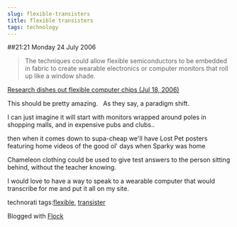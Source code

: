 ```yaml
---
slug: flexible-transisters
title: flexible transisters
tags: technology
---
```


##21:21 Monday 24 July 2006

> The techniques could allow flexible semiconductors to be embedded in fabric to create wearable electronics or computer monitors that roll up like a window shade.

[Research dishes out flexible computer chips (Jul 18, 2006)](http://www.news.wisc.edu/12718.html)





  



This should be pretty amazing.   As they say, a paradigm shift.





  







I can just imagine it will start with monitors wrapped around poles in shopping malls, and in expensive pubs and clubs..





then when it comes down to supa-cheap we'll have Lost Pet posters featuring home videos of the good ol' days when Sparky was home





Chameleon clothing could be used to give test answers to the person sitting behind, without the teacher knowing.  







I would love to have a way to speak to a wearable computer that would transcribe for me and put it all on my site.  







technorati tags:[flexible](http://technorati.com/tag/flexible), [transister](http://technorati.com/tag/transister)

Blogged with [Flock](http://www.flock.com)
